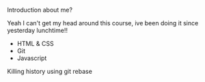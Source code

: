 Introduction about me?

Yeah I can't get my head around this course, ive been doing it since yesterday lunchtime!!

* HTML & CSS
* Git
* Javascript

Killing history using git rebase